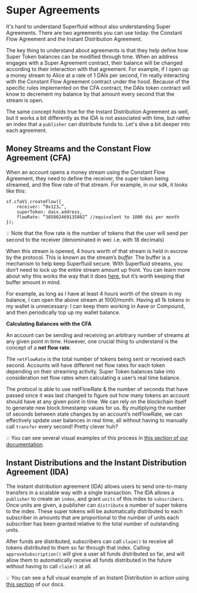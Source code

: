 # Super Agreements

It's hard to understand Superfluid without also understanding Super Agreements. There are two agreements you can use today: the Constant Flow Agreement and the Instant Distribution Agreement.

The key thing to understand about agreements is that they help define how Super Token balances can be modified through time. When an address engages with a Super Agreement contract, their balance will be changed according to their interaction with that agreement. For example, if I open up a money stream to Alice at a rate of 1 DAIx per second, I'm really interacting with the Constant Flow Agreement contract under the hood. Because of the specific rules implemented on the CFA contract, the DAIx token contract will know to decrement my balance by that amount every second that the stream is open. 

The same concept holds true for the Instant Distribution Agreement as well, but it works a bit differently as the IDA is not associated with time, but rather an index that a `publisher` can distribute funds to. Let's dive a bit deeper into each agreement.

## Money Streams and the Constant Flow Agreement (CFA)

When an account opens a money stream using the Constant Flow Agreement, they need to define the receiver, the super token being streamed, and the flow rate of that stream. For example, in our sdk, it looks like this:

```
sf.cfaV1.createFlow({
	receiver: “0x123…”,
	superToken: daix.address,
	flowRate: “385802469135802” //equivalent to 1000 dai per month
});
```

💡 Note that the flow rate is the number of tokens that the user will send per second to the receiver (denominated in wei: i.e. with 18 decimals)


When this stream is opened, 4 hours worth of that stream is held in escrow by the protocol. This is known as the stream’s *buffer.* The buffer is a mechanism to help keep Superfluid secure. With Superfluid streams, you don’t need to lock up the entire stream amount up front. You can learn more about why this works the way that it does [here](https://docs.superfluid.finance/superfluid/sentinels/liquidations-and-toga), but it’s worth keeping that buffer amount in mind.

For example, as long as I have at least 4 hours worth of the stream in my balance, I can open the above stream at 1000/month. Having all 1k tokens in my wallet is unnecessary: I can keep them working in Aave or Compound, and then periodically top up my wallet balance. 

**Calculating Balances with the CFA**

An account can be sending and receiving an arbitrary number of streams at any given point in time. However, one crucial thing to understand is the concept of a **net flow rate**.

The `netFlowRate` is the total number of tokens being sent or received each second. Accounts will have different net flow rates for each token depending on their streaming activity. Super Token balances take into consideration net flow rates when calculating a user’s real time balance. 

The protocol is able to use netFlowRate & the number of seconds that have passed since it was last changed to figure out how many tokens an account should have at any given point in time. We can rely on the blockchain itself to generate new block.timestamp values for us. By multiplying the number of seconds between state changes by an account’s netFlowRate, we can effectively update user balances in real time, all without having to manually call `transfer` every second! Pretty clever huh?


💡 You can see several visual examples of this process in [this section of our documentation](https://docs.superfluid.finance/superfluid/protocol-overview/in-depth-overview/super-agreements/constant-flow-agreement-cfa).


## Instant Distributions and the Instant Distribution Agreement (IDA)

The instant distribution agreement (IDA) allows users to send one-to-many transfers in a scalable way with a single transaction. The IDA allows a `publisher` to create an `index`, and grant `units` of this index to `subscribers`. Once units are given, a publisher can `distribute` a number of super tokens to the index. These super tokens will be automatically distributed to each subscriber in amounts that are proportional to the number of units each subscriber has been granted relative to the total number of outstanding units.

After funds are distributed, subscribers can call `claim()` to receive all tokens distributed to them so far through that index. Calling `approveSubscription()` will give a user all funds distributed so far, and will allow them to automatically receive all funds distributed in the future without having to call `claim()` at all.

💡 You can see a full visual example of an Instant Distribution in action using [this section](https://docs.superfluid.finance/superfluid/protocol-overview/in-depth-overview/super-agreements/instant-distribution-agreement-ida) of our docs. 
